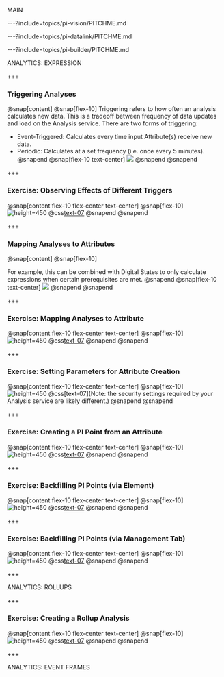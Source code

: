 MAIN

---?include=topics/pi-vision/PITCHME.md

---?include=topics/pi-datalink/PITCHME.md

---?include=topics/pi-builder/PITCHME.md



ANALYTICS: EXPRESSION


+++

### Triggering Analyses
@snap[content]
@snap[flex-10]
Triggering refers to how often an analysis calculates new data.
This is a tradeoff between frequency of data updates and load on the Analysis service.
There are two forms of triggering:
- Event-Triggered: Calculates every time input Attribute(s) receive new data.
- Periodic: Calculates at a set frequency (i.e. once every 5 minutes).
@snapend
@snap[flex-10 text-center]
![](assets/img/.png)
@snapend
@snapend

+++

### Exercise: Observing Effects of Different Triggers
@snap[content flex-10 flex-center text-center]
@snap[flex-10]
![height=450](assets/img/.gif)
@css[text-07]()
@snapend
@snapend

+++



### Mapping Analyses to Attributes
@snap[content]
@snap[flex-10]

For example, this can be combined with Digital States to only calculate expressions when certain prerequisites are met.
@snapend
@snap[flex-10 text-center]
![](assets/img/.png)
@snapend
@snapend

+++

### Exercise: Mapping Analyses to Attribute
@snap[content flex-10 flex-center text-center]
@snap[flex-10]
![height=450](assets/img/.gif)
@css[text-07]()
@snapend
@snapend

+++

### Exercise: Setting Parameters for Attribute Creation
@snap[content flex-10 flex-center text-center]
@snap[flex-10]
![height=450](assets/img/.gif)
@css[text-07](Note: the security settings required by your Analysis service are likely different.)
@snapend
@snapend

+++

### Exercise: Creating a PI Point from an Attribute
@snap[content flex-10 flex-center text-center]
@snap[flex-10]
![height=450](assets/img/.gif)
@css[text-07]()
@snapend
@snapend

+++

### Exercise: Backfilling PI Points (via Element)
@snap[content flex-10 flex-center text-center]
@snap[flex-10]
![height=450](assets/img/.gif)
@css[text-07]()
@snapend
@snapend

+++

### Exercise: Backfilling PI Points (via Management Tab)
@snap[content flex-10 flex-center text-center]
@snap[flex-10]
![height=450](assets/img/.gif)
@css[text-07]()
@snapend
@snapend



+++



ANALYTICS: ROLLUPS

+++



### Exercise: Creating a Rollup Analysis
@snap[content flex-10 flex-center text-center]
@snap[flex-10]
![height=450](assets/img/.gif)
@css[text-07]()
@snapend
@snapend

+++



ANALYTICS: EVENT FRAMES


